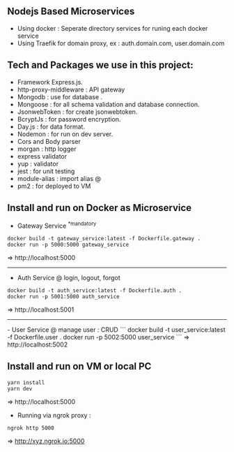 ## Nodejs Based Microservices
- Using docker : Seperate directory services for runing each docker service
- Using Traefik for domain proxy, ex : auth.domain.com, user.domain.com

## Tech and Packages we use in this project:

- Framework Express.js.
- http-proxy-middleware : API gateway
- Mongodb : use for database .
- Mongoose : for all schema validation and database connection.
- JsonwebToken : for create jsonwebtoken.
- BcryptJs : for password encryption.
- Day.js : for data format.
- Nodemon : for run on dev server.
- Cors and Body parser
- morgan : http logger
- express validator
- yup : validator
- jest : for unit testing
- module-alias : import alias @
- pm2 : for deployed to VM

## Install and run on Docker as Microservice

- Gateway Service <sup>*mandatory</sup>
```
docker build -t gateway_service:latest -f Dockerfile.gateway .
docker run -p 5000:5000 gateway_service
```
=> http://localhost:5000
<hr>

- Auth Service
@ login, logout, forgot
```
docker build -t auth_service:latest -f Dockerfile.auth .
docker run -p 5001:5000 auth_service
```
=> http://localhost:5001

<hr>
- User Service
@ manage user : CRUD
```
docker build -t user_service:latest -f Dockerfile.user .
docker run -p 5002:5000 user_service
```
=> http://localhost:5002

## Install and run on VM or local PC
```
yarn install
yarn dev
```
=> http://localhost:5000

- Running via ngrok proxy : 
```
ngrok http 5000
```
=> http://xyz.ngrok.io:5000